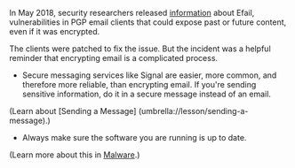 [Title]: # (Efail)
[Order]: # (4.5)

In May 2018, security researchers released [information](https://www.eff.org/deeplinks/2018/05/not-so-pretty-what-you-need-know-about-e-fail-and-pgp-flaw-0) about Efail, vulnerabilities in PGP email clients that could expose past or future content, even if it was encrypted. 

The clients were patched to fix the issue. But the incident was a helpful reminder that encrypting email is a complicated process. 

* Secure messaging services like Signal are easier, more common, and therefore more reliable, than encrypting email. If you're sending sensitive information, do it in a secure message instead of an email. 

(Learn about [Sending a Message] (umbrella://lesson/sending-a-message).) 

* Always make sure the software you are running is up to date. 

(Learn more about this in [Malware](umbrella://lesson/malware).)
